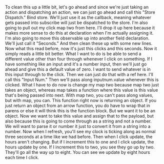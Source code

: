 To clean this up a little bit, let's go ahead and since we're just taking an action and dispatching an action, we can just go ahead and call this "Store Dispatch." Bind store. We'll just use it as the callback, meaning whatever gets passed into subscribe will just be dispatched to the store. I'm also going to pull out my click map two from here. I'll drop it up here because it makes more sense to do this at declaration when I'm actually assigning it.
I'm also going to move this observable up into another field declaration. We'll just call it "Seconds." And then clean these up with some new lines. Now what this read before, now it's just this clicks and this seconds. Now it simply reads a little bit better.
What I want to do is be able to send a different value other than four through whenever I click on something. If I have something like an input and it's a number input, then we'll just go ahead and give this a default value of zero. I want to send whatever is in this input through to the click. Then we can just do that with a ref here.
I'll call this "Input Num." Then we'll pass along inputnum.value whenever this is clicked. What I have to do now is change my map two because map two just takes an object, whereas map takes a function where this value is this value that's being passed into next. With map two, you can't pass along values, but with map, you can.
This function right now is returning an object. If you just return an object from an arrow function, you do have to wrap that in parens or else it will think this is the function block. But we want it to be an object. Now we want to take this value and assign that to the payload, but also because this is going to come through as a string and not a number. We will want to parse it or number it just to convert it from a string into a number.
Now when I refresh, you'll see my clock is ticking along as normal three seconds at a time like we had before. Then when I click update, the hours aren't changing. But if I increment this to one and I click update, the hours update by one. If I increment this to two, you see they go up by two. They'll go all the way up to eight. You can see we update by eight hours each time I click.